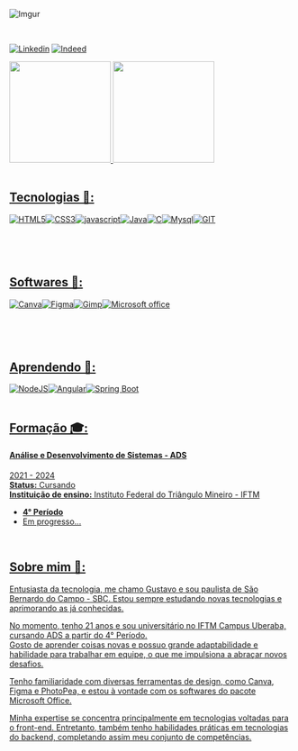 ![Imgur](https://i.imgur.com/0CkRVuI.png)

<br>

[![Linkedin](https://img.shields.io/badge/LinkedIn-0077B5?style=for-the-badge&logo=linkedin&logoColor=white)](https://www.linkedin.com/in/gustavo-machado-pontes-161616286/)
[![Indeed](https://img.shields.io/badge/indeed-003A9B?style=for-the-badge&logo=indeed&logoColor=white)](https://profile.indeed.com/welcome)

<div>
  <a href="https://github.com/DevGustavus">
  <img height="180em" src="https://github-readme-stats.vercel.app/api?username=DevGustavus&show_icons=true&theme=algolia&include_all_commits=true">
  <img height="180em" src="https://github-readme-stats.vercel.app/api/top-langs/?username=DevGustavus&theme=algolia&layout=compact">
</div>

<br>

## Tecnologias 🦾:

<div style="display: flex;">
  
<img alt="HTML5" src="https://img.shields.io/badge/HTML5-E34F26?style=for-the-badge&logo=html5&logoColor=white">
<img alt="CSS3" src="https://img.shields.io/badge/CSS3-1572B6?style=for-the-badge&logo=css3&logoColor=white">
<img alt="javascript" src="https://img.shields.io/badge/JavaScript-F7DF1E?style=for-the-badge&logo=javascript&logoColor=black">
<img alt="Java" src="https://img.shields.io/badge/Java-ED8B00?style=for-the-badge&logo=openjdk&logoColor=white">
<img alt="C" src="https://img.shields.io/badge/C-00599C?style=for-the-badge&logo=c&logoColor=white">
<img alt="Mysql" src="https://img.shields.io/badge/MySQL-005C84?style=for-the-badge&logo=mysql&logoColor=white">

<br><br>

<img alt="GIT" src="https://img.shields.io/badge/git-%23F05033.svg?style=for-the-badge&logo=git&logoColor=white">

</div>

<br>

## Softwares 🤖:

<div style="display: flex;">
  
<img alt="Canva" src="https://img.shields.io/badge/Canva-%2300C4CC.svg?&style=for-the-badge&logo=Canva&logoColor=white">
<img alt="Figma" src="https://img.shields.io/badge/Figma-F24E1E?style=for-the-badge&logo=figma&logoColor=white">
<img alt="Gimp" src="https://img.shields.io/badge/gimp-5C5543?style=for-the-badge&logo=gimp&logoColor=white">

<br><br>

<img alt="Microsoft office" src="https://img.shields.io/badge/Microsoft_Office-D83B01?style=for-the-badge&logo=microsoft-office&logoColor=white">

</div>

<br>

## Aprendendo 🔎:

<div style="display: flex;">
  
<img alt="NodeJS" src="https://img.shields.io/badge/node.js-6DA55F?style=for-the-badge&logo=node.js&logoColor=white">
<img alt="Angular" src="https://img.shields.io/badge/Angular-DD0031?style=for-the-badge&logo=angular&logoColor=white">
<img alt="Spring Boot" src="https://img.shields.io/badge/Spring_Boot-F2F4F9?style=for-the-badge&logo=spring-boot">

</div>

<br>

## Formação 🎓:

#### Análise e Desenvolvimento de Sistemas - ADS
2021 - 2024 <br>
<b>Status:</b> Cursando <br>
<b>Instituição de ensino:</b> Instituto Federal do Triângulo Mineiro - IFTM

- <b>4° Período</b>
- Em progresso...

<br>

## Sobre mim 🤔:

Entusiasta da tecnologia, me chamo Gustavo e sou paulista de São Bernardo do Campo - SBC. Estou sempre estudando novas tecnologias e aprimorando as já conhecidas.

No momento, tenho 21 anos e sou universitário no IFTM Campus Uberaba, cursando ADS a partir do 4° Período.<br>
Gosto de aprender coisas novas e possuo grande adaptabilidade e habilidade para trabalhar em equipe, o que me impulsiona a abraçar novos desafios.

Tenho familiaridade com diversas ferramentas de design, como Canva, Figma e PhotoPea, e estou à vontade com os softwares do pacote Microsoft Office.

Minha expertise se concentra principalmente em tecnologias voltadas para o front-end. Entretanto, também tenho habilidades práticas em tecnologias do backend, completando assim meu conjunto de competências.
